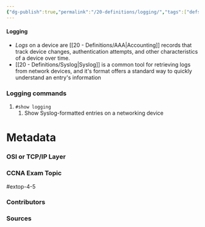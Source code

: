 ```yaml
---
{"dg-publish":true,"permalink":"/20-definitions/logging/","tags":["defs_ccna"]}
---
```


#### Logging
- *Logs* on a device are [[20 - Definitions/AAA\|Accounting]] records that track device changes, authentication attempts, and other characteristics of a device over time.
- [[20 - Definitions/Syslog\|Syslog]] is a common tool for retrieving logs from network devices, and it's format offers a standard way to quickly understand an entry's information


### Logging commands
1. `#show logging`
	1. Show Syslog-formatted entries on a networking device






# Metadata
### OSI or TCP/IP Layer

### CCNA Exam Topic
#extop-4-5 
### Contributors

### Sources
